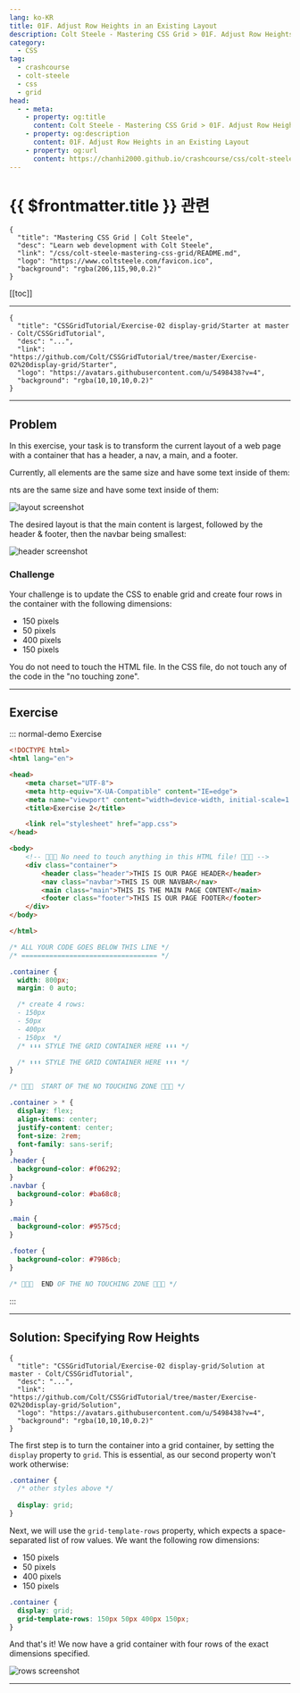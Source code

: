 ```yaml
---
lang: ko-KR
title: 01F. Adjust Row Heights in an Existing Layout
description: Colt Steele - Mastering CSS Grid > 01F. Adjust Row Heights in an Existing Layout
category:
  - CSS
tag: 
  - crashcourse
  - colt-steele
  - css
  - grid
head:
  - - meta:
    - property: og:title
      content: Colt Steele - Mastering CSS Grid > 01F. Adjust Row Heights in an Existing Layout
    - property: og:description
      content: 01F. Adjust Row Heights in an Existing Layout
    - property: og:url
      content: https://chanhi2000.github.io/crashcourse/css/colt-steele-mastering-css-grid/01F.html
---
```


# {{ $frontmatter.title }} 관련

```component VPCard
{
  "title": "Mastering CSS Grid | Colt Steele",
  "desc": "Learn web development with Colt Steele",
  "link": "/css/colt-steele-mastering-css-grid/README.md",
  "logo": "https://www.coltsteele.com/favicon.ico",
  "background": "rgba(206,115,90,0.2)"
}
```

[[toc]]

---

<SiteInfo
  name="Adjust Row Heights in an Existing Layout | Colt Steele"
  desc="Practice changing the appearance of a layout without changing its markup."
  url="https://www.coltsteele.com/tutorials/mastering-css-grid/css-grid-basics/adjust-row-heights-in-an-existing-layout"
  logo="https://www.coltsteele.com/favicon.ico" 
  preview="https://www.coltsteele.com/api/og?title=Adjust+Row+Heights+in+an+Existing+Layout"/>

<VidStack src="https://stream.mux.com/XqZSMWTir01puBB56mp0200j9wMLSMtOW9m7woMZlzRNfk.m3u8?redundant_streams=true" />

```component VPCard
{
  "title": "CSSGridTutorial/Exercise-02 display-grid/Starter at master · Colt/CSSGridTutorial",
  "desc": "...",
  "link": "https://github.com/Colt/CSSGridTutorial/tree/master/Exercise-02%20display-grid/Starter",
  "logo": "https://avatars.githubusercontent.com/u/5498438?v=4",
  "background": "rgba(10,10,10,0.2)"
}
```

---

## Problem

In this exercise, your task is to transform the current layout of a web page with a container that has a header, a nav, a main, and a footer.

Currently, all elements are the same size and have some text inside of them:

nts are the same size and have some text inside of them:

![layout screenshot](https://res.cloudinary.com/dwppkb069/image/upload/v1684351361/tutorials/images-04.1_Exercise2_Intro.mp4/041_exercise2_intro_5_00-18540-id-like-you-to-turn-it-into-this-layout-_becqqo.png)

The desired layout is that the main content is largest, followed by the header & footer, then the navbar being smallest:

![header screenshot](https://res.cloudinary.com/dwppkb069/image/upload/v1684351361/tutorials/images-04.1_Exercise2_Intro.mp4/041_exercise2_intro_6_00-21800-where-we-have-a-header-thats-slightly-big-_ajqnq4.png)

### Challenge

Your challenge is to update the CSS to enable grid and create four rows in the container with the following dimensions:

- 150 pixels
- 50 pixels
- 400 pixels
- 150 pixels

You do not need to touch the HTML file. In the CSS file, do not touch any of the code in the "no touching zone".

---

## Exercise

::: normal-demo Exercise

```html
<!DOCTYPE html>
<html lang="en">

<head>
    <meta charset="UTF-8">
    <meta http-equiv="X-UA-Compatible" content="IE=edge">
    <meta name="viewport" content="width=device-width, initial-scale=1.0">
    <title>Exercise 2</title>

    <link rel="stylesheet" href="app.css">
</head>

<body>
    <!-- 🙅🚫🚨 No need to touch anything in this HTML file! 🙅🚫🚨 -->
    <div class="container">
        <header class="header">THIS IS OUR PAGE HEADER</header>
        <nav class="navbar">THIS IS OUR NAVBAR</nav>
        <main class="main">THIS IS THE MAIN PAGE CONTENT</main>
        <footer class="footer">THIS IS OUR PAGE FOOTER</footer>
    </div>
</body>

</html>
```

```css
/* ALL YOUR CODE GOES BELOW THIS LINE */
/* ================================== */

.container {
  width: 800px;
  margin: 0 auto;

  /* create 4 rows:  
  - 150px 
  - 50px 
  - 400px
  - 150px  */
  /* ⬇️⬇️⬇️ STYLE THE GRID CONTAINER HERE ⬇️⬇️⬇️ */

  /* ⬆️⬆️⬆️ STYLE THE GRID CONTAINER HERE ⬆️⬆️⬆️ */
}

/* 🚨🚫🙅  START OF THE NO TOUCHING ZONE 🙅🚫🚨 */

.container > * {
  display: flex;
  align-items: center;
  justify-content: center;
  font-size: 2rem;
  font-family: sans-serif;
}
.header {
  background-color: #f06292;
}
.navbar {
  background-color: #ba68c8;
}

.main {
  background-color: #9575cd;
}

.footer {
  background-color: #7986cb;
}

/* 🚨🚫🙅  END OF THE NO TOUCHING ZONE 🙅🚫🚨 */
```

:::

---

## Solution: Specifying Row Heights

<VidStack src="https://stream.mux.com/NTI56KdH241PStWCZiAqjp4HlVsYZPSj6oswsivxBmw.m3u8?redundant_streams=true" />

```component VPCard
{
  "title": "CSSGridTutorial/Exercise-02 display-grid/Solution at master · Colt/CSSGridTutorial",
  "desc": "...",
  "link": "https://github.com/Colt/CSSGridTutorial/tree/master/Exercise-02%20display-grid/Solution",
  "logo": "https://avatars.githubusercontent.com/u/5498438?v=4",
  "background": "rgba(10,10,10,0.2)"
}
```

The first step is to turn the container into a grid container, by setting the `display` property to `grid`. This is essential, as our second property won't work otherwise:

```css
.container {
  /* other styles above */
  
  display: grid;
}
```

Next, we will use the `grid-template-rows` property, which expects a space-separated list of row values. We want the following row dimensions:

- 150 pixels
- 50 pixels
- 400 pixels
- 150 pixels

```css
.container {
  display: grid;
  grid-template-rows: 150px 50px 400px 150px;
}
```

And that's it! We now have a grid container with four rows of the exact dimensions specified.

![rows screenshot](https://res.cloudinary.com/dwppkb069/image/upload/v1684351362/tutorials/images-04.2_Exercise2_Solution.mp4/042_exercise2_solution_3_00-51760-and-thats-it-we-have-our-four-rows-of-those-exact-dimensions_gggppt.png)

---

<TagLinks />